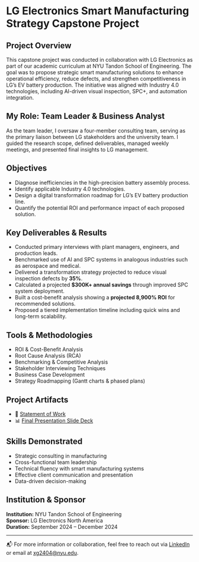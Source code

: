 # LG Electronics Smart Manufacturing Strategy Capstone Project

## Project Overview
This capstone project was conducted in collaboration with LG Electronics as part of our academic curriculum at NYU Tandon School of Engineering. The goal was to propose strategic smart manufacturing solutions to enhance operational efficiency, reduce defects, and strengthen competitiveness in LG’s EV battery production. The initiative was aligned with Industry 4.0 technologies, including AI-driven visual inspection, SPC+, and automation integration.

## My Role: Team Leader & Business Analyst
As the team leader, I oversaw a four-member consulting team, serving as the primary liaison between LG stakeholders and the university team. I guided the research scope, defined deliverables, managed weekly meetings, and presented final insights to LG management.

## Objectives
- Diagnose inefficiencies in the high-precision battery assembly process.
- Identify applicable Industry 4.0 technologies.
- Design a digital transformation roadmap for LG’s EV battery production line.
- Quantify the potential ROI and performance impact of each proposed solution.

## Key Deliverables & Results
- Conducted primary interviews with plant managers, engineers, and production leads.
- Benchmarked use of AI and SPC systems in analogous industries such as aerospace and medical.
- Delivered a transformation strategy projected to reduce visual inspection defects by **35%**.
- Calculated a projected **$300K+ annual savings** through improved SPC system deployment.
- Built a cost-benefit analysis showing a **projected 8,900% ROI** for recommended solutions.
- Proposed a tiered implementation timeline including quick wins and long-term scalability.

## Tools & Methodologies
- ROI & Cost-Benefit Analysis
- Root Cause Analysis (RCA)
- Benchmarking & Competitive Analysis
- Stakeholder Interviewing Techniques
- Business Case Development
- Strategy Roadmapping (Gantt charts & phased plans)

## Project Artifacts
- 📄 [Statement of Work](SOW%20-%20LG.pdf)
- 📊 [Final Presentation Slide Deck](LG%20Capstone%20Project.pptx)

## Skills Demonstrated
- Strategic consulting in manufacturing
- Cross-functional team leadership
- Technical fluency with smart manufacturing systems
- Effective client communication and presentation
- Data-driven decision-making

## Institution & Sponsor
**Institution:** NYU Tandon School of Engineering  
**Sponsor:** LG Electronics North America  
**Duration:** September 2024 – December 2024

---

📬 For more information or collaboration, feel free to reach out via [LinkedIn](https://www.linkedin.com/in/xinjing-guo/) or email at xg2404@nyu.edu.

